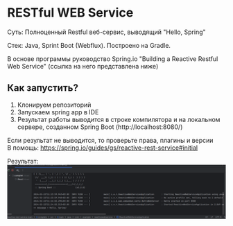 # RESTful WEB Service

<p>Суть: Полноценный Restful веб-сервис, выводящий "Hello, Spring"
<p>Стек: Java, Sprint Boot (Webflux). Построено на Gradle.
<p>В основе программы руководство Spring.io "Building a Reactive Restful Web Service" (ссылка на него представлена ниже)

## Как запустить?

1. Клонируем репозиторий
2. Запускаем spring app в IDE
3. Результат работы выводится в строке компилятора и на локальном сервере, созданном Spring Boot (http://localhost:8080/)

Если результат не выводится, то проверьте права, плагины и версии
<br>В помощь: https://spring.io/guides/gs/reactive-rest-service#initial

Результат:
![Screen](Screen.png)
